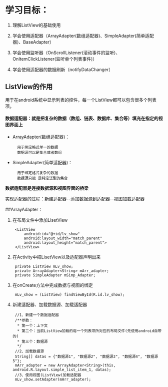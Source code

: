 
# 学习目标：

1. 理解ListView的基础使用

2. 学会使用适配器（ArrayAdapter(数组适配器)、SimpleAdapter(简单适配器)、BaseAdapter）

3. 学会使用监听器（OnScrollListener(滚动事件的监听)、OnItemClickListener(监听单个列表事件)）

4. 学会使用适配器的数据刷新（notifyDataChanger）

## ListView的作用

用于在android系统中显示列表的控件，每一个ListView都可以包含很多个列表项。

#### 数据适配器：就是把复杂的数据（数组、链表、数据库、集合等）填充在指定的视图界面上

* ArrayAdapter(数组适配器)：

		用于绑定格式单一的数据
		数据源可以是集合或者数组

* SimpleAdapter(简单适配器)：
	
		用于绑定格式复杂的数据
		数据源只能 是特定泛型的集合

**数据适配器是连接数据源和视图界面的桥梁**

实现适配器的过程：新建适配器--添加数据源到适配器--视图加载适配器


##ArrayAdapter：

1. 在布局文件中添加LisetView

		<ListView
	        android:id="@+id/lv_show"
	        android:layout_width="match_parent"
	        android:layout_height="match_parent">
    	</ListView>

2. 在Activity中把LisetView以及适配器声明出来

		private ListView mLv_show;
    	private ArrayAdapter<String> mArr_adapter;
		private SimpleAdapter mSimp_Adapter;

3. 在onCreate方法中完成数据与视图的绑定

		mLv_show = (ListView) findViewById(R.id.lv_show);

4. 新建适配器、加载数据源、加载适配器
		
		//1、新建一个数据适配器
        /**参数：
         * 第一个：上下文
         * 第二个：当前ListView加载的每一个列表项所对应的布局文件(先使用android自带的)
         * 第三个：数据源
         */
        //2、加载数据源
        String[] datas = {"数据源1", "数据源2", "数据源3", "数据源4", "数据源5"};
        mArr_adapter = new ArrayAdapter<String>(this, android.R.layout.simple_list_item_1, datas);
		//3、使用视图(ListView)加载适配器
        mLv_show.setAdapter(mArr_adapter);

